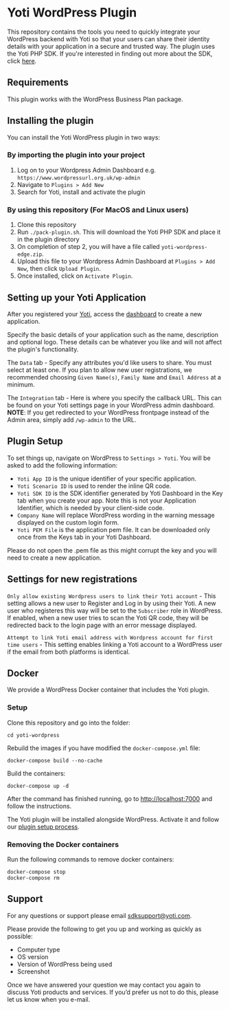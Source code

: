 # Yoti WordPress Plugin

This repository contains the tools you need to quickly integrate your WordPress backend with Yoti so that your users can share their identity details with your application in a secure and trusted way. The plugin uses the Yoti PHP SDK. If you're interested in finding out more about the SDK, click [here](https://github.com/getyoti/yoti-php-sdk).

## Requirements

This plugin works with the WordPress Business Plan package.

## Installing the plugin

You can install the Yoti WordPress plugin in two ways:

### By importing the plugin into your project

1. Log on to your Wordpress Admin Dashboard e.g. `https://www.wordpressurl.org.uk/wp-admin`
2. Navigate to `Plugins > Add New`
3. Search for Yoti, install and activate the plugin

### By using this repository (For MacOS and Linux users)

1. Clone this repository
2. Run `./pack-plugin.sh`. This will download the Yoti PHP SDK and place it in the plugin directory
3. On completion of step 2, you will have a file called `yoti-wordpress-edge.zip`.
4. Upload this file to your Wordpress Admin Dashboard at `Plugins > Add New`, then click `Upload Plugin`.
5. Once installed, click on `Activate Plugin`.

## Setting up your Yoti Application

After you registered your [Yoti](https://www.yoti.com/), access the [dashboard](https://www.yoti.com/dashboard/login) to create a new application.

Specify the basic details of your application such as the name, description and optional logo. These details can be whatever you like and will not affect the plugin's functionality.

The `Data` tab - Specify any attributes you'd like users to share. You must select at least one. If you plan to allow new user registrations, we recommended choosing `Given Name(s)`, `Family Name` and `Email Address` at a minimum.

The `Integration` tab - Here is where you specify the callback URL. This can be found on your Yoti settings page in your WordPress admin dashboard. **NOTE**: If you get redirected to your WordPress frontpage instead of the Admin area, simply add `/wp-admin` to the URL.

## Plugin Setup

To set things up, navigate on WordPress to `Settings > Yoti`.
You will be asked to add the following information:

* `Yoti App ID` is the unique identifier of your specific application.
* `Yoti Scenario ID` is used to render the inline QR code.
* `Yoti SDK ID` is the SDK identifier generated by Yoti Dashboard in the Key tab when you create your app. Note this is not your Application Identifier, which is needed by your client-side code.
* `Company Name` will replace WordPress wording in the warning message displayed on the custom login form.
* `Yoti PEM File` is the application pem file. It can be downloaded only once from the Keys tab in your Yoti Dashboard.

Please do not open the .pem file as this might corrupt the key and you will need to create a new application.

## Settings for new registrations

`Only allow existing Wordpress users to link their Yoti account` - This setting allows a new user to Register and Log in by using their Yoti. A new user who registeres this way will be set to the `Subscriber` role in WordPress. If enabled, when a new user tries to scan the Yoti QR code, they will be redirected back to the login page with an error message displayed.

`Attempt to link Yoti email address with Wordpress account for first time users` - This setting enables linking a Yoti account to a WordPress user if the email from both platforms is identical.

## Docker

We provide a WordPress Docker container that includes the Yoti plugin.

### Setup

Clone this repository and go into the folder:

```shell
cd yoti-wordpress
```

Rebuild the images if you have modified the `docker-compose.yml` file:

```shell
docker-compose build --no-cache
```

Build the containers:

```shell
docker-compose up -d
```

After the command has finished running, go to [http://localhost:7000](http://localhost:7000) and follow the instructions.

The Yoti plugin will be installed alongside WordPress. Activate it and follow our [plugin setup process](#plugin-setup).

### Removing the Docker containers

Run the following commands to remove docker containers:

```shell
docker-compose stop
docker-compose rm
```

## Support

For any questions or support please email [sdksupport@yoti.com](mailto:sdksupport@yoti.com).

Please provide the following to get you up and working as quickly as possible:

* Computer type
* OS version
* Version of WordPress being used
* Screenshot

Once we have answered your question we may contact you again to discuss Yoti products and services. If you’d prefer us not to do this, please let us know when you e-mail.

